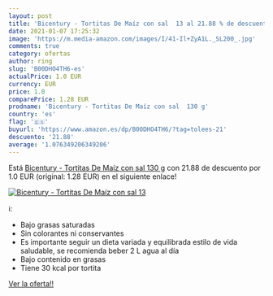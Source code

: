 ```yaml
---
layout: post
title: 'Bicentury - Tortitas De Maíz con sal  13 al 21.88 % de descuento'
date: 2021-01-07 17:25:32
image: 'https://m.media-amazon.com/images/I/41-Il+ZyA1L._SL200_.jpg'
comments: true
category: ofertas
author: ring
slug: 'B00DHO4TH6-es'
actualPrice: 1.0 EUR
currency: EUR
price: 1.0
comparePrice: 1.28 EUR
prodname: 'Bicentury - Tortitas De Maíz con sal  130 g'
country: 'es'
flag: '🇪🇸'
buyurl: 'https://www.amazon.es/dp/B00DHO4TH6/?tag=tolees-21'
descuento: '21.88'
average: '1.076349206349206'
---
```


Está [Bicentury - Tortitas De Maíz con sal  130 g](https://www.amazon.es/dp/B00DHO4TH6/?tag=tolees-21) con 21.88 de descuento por 1.0 EUR (original: 1.28 EUR) en el siguiente enlace!

[![Bicentury - Tortitas De Maíz con sal  13](https://m.media-amazon.com/images/I/41-Il+ZyA1L._SL200_.jpg)](https://www.amazon.es/dp/B00DHO4TH6/?tag=tolees-21)

ℹ️:

- Bajo grasas saturadas
- Sin colorantes ni conservantes
- Es importante seguir un dieta variada y equilibrada estilo de vida saludable, se recomienda beber 2 L agua al día
- Bajo contenido en grasas
- Tiene 30 kcal por tortita

[Ver la oferta!!](https://www.amazon.es/dp/B00DHO4TH6/?tag=tolees-21)
